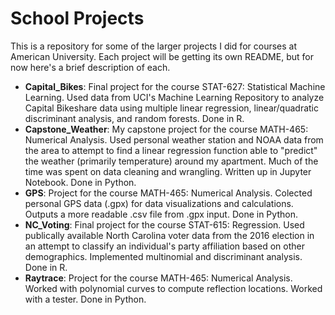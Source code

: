 # School Projects

This is a repository for some of the larger projects I did for courses at American University. Each project will be getting its own README, but for now here's a brief description of each.

- **Capital_Bikes**: Final project for the course STAT-627: Statistical Machine Learning. Used data from UCI's Machine Learning Repository to analyze Capital Bikeshare data using multiple linear regression, linear/quadratic discriminant analysis, and random forests. Done in R.
- **Capstone_Weather**: My capstone project for the course MATH-465: Numerical Analysis. Used personal weather station and NOAA data from the area to attempt to find a linear regression function able to "predict" the weather (primarily temperature) around my apartment. Much of the time was spent on data cleaning and wrangling. Written up in Jupyter Notebook. Done in Python. 
- **GPS**: Project for the course MATH-465: Numerical Analysis. Colected personal GPS data (.gpx) for data visualizations and calculations. Outputs a more readable .csv file from .gpx input. Done in Python.
- **NC_Voting**: Final project for the course STAT-615: Regression. Used publically available North Carolina voter data from the 2016 election in an attempt to classify an individual's party affiliation based on other demographics. Implemented multinomial and discriminant analysis. Done in R. 
- **Raytrace**: Project for the course MATH-465: Numerical Analysis. Worked with polynomial curves to compute reflection locations. Worked with a tester. Done in Python. 
